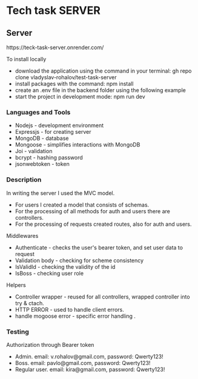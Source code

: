 <h1>Tech task SERVER</h1>

<h2>Server</h2>
<p>https://teck-task-server.onrender.com/</p>

<p>To install locally</p>
<ul>
        <li>download the application using the command in your terminal:  gh repo clone vladyslav-rohalov/test-task-server</li>
        <li>install packages with the command: npm install</li>
        <li>create an .env file in the backend folder using the following example</li>
        <li>start the project in development mode: npm run dev</li>       
</ul>

<h3>Languages and Tools</h3>

<ul>
        <li>Nodejs - development environment</li>
        <li>Expressjs - for creating server</li>
        <li>MongoDB - database</li>
        <li>Mongoose - simplifies interactions with MongoDB</li>
        <li>Joi - validation</li>
        <li>bcrypt - hashing password</li>
        <li>jsonwebtoken - token</li>
</ul>

<h3>Description</h3>
<p>In writing the server I used the MVC model.</p>
 <ul>
        <li>For users I created a model that consists of schemas.</li>
        <li>For the processing of all methods for auth and users there are controllers.</li>
        <li>For the processing of requests created routes, also for auth and users.</li>
 </ul>
<p>Middlewares</p>
 <ul>
        <li>Authenticate - checks the user's bearer token, and set user data to request </li>
        <li>Validation body - checking for scheme consistency</li>
        <li>IsValidId - checking the validity of the id</li>
        <li>IsBoss - checking user role</li>
 </ul>
<p>Helpers</p>
 <ul>
        <li>Controller wrapper - reused for all controllers, wrapped controller into try & ctach.</li>
        <li>HTTP ERROR - used to handle client errors.</li>
        <li>handle mogoose error - specific error handling .</li>
 </ul>

<h3>Testing</h3>
       <p>Authorization through Bearer token</p>
 <ul>
        <li>Admin. email: v.rohalov@gmail.com, password: Qwerty123! </li>
        <li>Boss. email: pavlo@gmail.com, password: Qwerty123!</li>
        <li>Regular user. email: kira@gmail.com, password: Qwerty123!</li>
 </ul>
